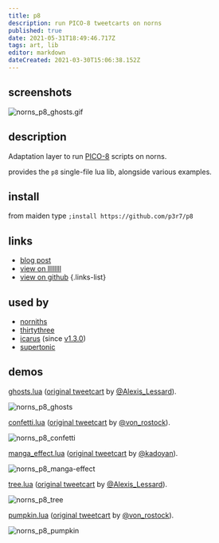 ```yaml
---
title: p8
description: run PICO-8 tweetcarts on norns
published: true
date: 2021-05-31T18:49:46.717Z
tags: art, lib
editor: markdown
dateCreated: 2021-03-30T15:06:38.152Z
---
```


## screenshots

![norns_p8_ghosts.gif](https://www.eigenbahn.com/assets/gif/norns_p8_ghosts.gif)

## description

Adaptation layer to run [PICO-8](https://www.lexaloffle.com/pico-8.php) scripts on norns.

provides the `p8` single-file lua lib, alongside various examples.

## install

from maiden type
`;install https://github.com/p3r7/p8`

## links

- [blog post](https://www.eigenbahn.com/2021/05/25/norns-pico8-tweetcarts)
- [view on llllllll](https://llllllll.co/t/p8-pico-8-wrapper-lib/37947)
- [view on github](https://github.com/p3r7/p8)
{.links-list}

## used by

- [norniths](https://llllllll.co/t/norniths-crows-first-for-norns/40856)
- [thirtythree](/en/authors/infinitedigits/thirtythree)
- [icarus](/en/authors/infinitedigits/icarus) (since [v1.3.0](https://llllllll.co/t/icarus/43271/45))
- [supertonic](/en/authors/infinitedigits/supertonic)

## demos

[ghosts.lua](https://github.com/p3r7/p8/blob/main/ghosts.lua) ([original tweetcart](https://twitter.com/user/status/1322164958008905728) by [@Alexis_Lessard](https://twitter.com/Alexis_Lessard)).

![norns_p8_ghosts](https://www.eigenbahn.com/assets/gif/norns_p8_ghosts.gif)

[confetti.lua](https://github.com/p3r7/p8/blob/main/confetti.lua) ([original tweetcart](https://twitter.com/user/status/1324156597569048578) by [@von_rostock](https://twitter.com/von_rostock)).

![norns_p8_confetti](https://www.eigenbahn.com/assets/gif/norns_p8_confetti.gif)

[manga_effect.lua](https://github.com/p3r7/p8/blob/main/manga_effect.lua) ([original tweetcart](https://twitter.com/user/status/1309354303933616131) by [@kadoyan](https://twitter.com/kadoyan)).

![norns_p8_manga-effect](https://www.eigenbahn.com/assets/gif/norns_p8_manga-effect.gif)

[tree.lua](https://github.com/p3r7/p8/blob/main/tree.lua) ([original tweetcart](https://twitter.com/user/status/1319781601425952768) by [@Alexis_Lessard](https://twitter.com/Alexis_Lessard)).

![norns_p8_tree](https://www.eigenbahn.com/assets/gif/norns_p8_tree.gif)

[pumpkin.lua](https://github.com/p3r7/p8/blob/main/pumpkin.lua) ([original tweetcart](https://twitter.com/user/status/1322693583623884803) by [@von_rostock](https://twitter.com/von_rostock)).

![norns_p8_pumpkin](https://www.eigenbahn.com/assets/gif/norns_p8_pumpkin.gif)